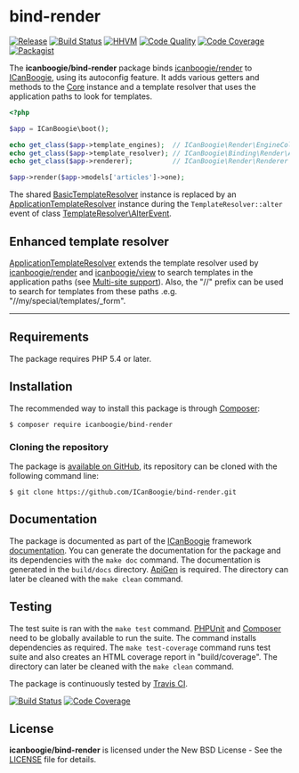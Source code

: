 # bind-render

[![Release](https://img.shields.io/packagist/v/icanboogie/bind-render.svg)](https://packagist.org/packages/icanboogie/bind-render)
[![Build Status](https://img.shields.io/travis/ICanBoogie/bind-render/master.svg)](http://travis-ci.org/ICanBoogie/bind-render)
[![HHVM](https://img.shields.io/hhvm/icanboogie/bind-render.svg)](http://hhvm.h4cc.de/package/icanboogie/bind-render)
[![Code Quality](https://img.shields.io/scrutinizer/g/ICanBoogie/bind-render/master.svg)](https://scrutinizer-ci.com/g/ICanBoogie/bind-render)
[![Code Coverage](https://img.shields.io/coveralls/ICanBoogie/bind-render/master.svg)](https://coveralls.io/r/ICanBoogie/bind-render)
[![Packagist](https://img.shields.io/packagist/dt/icanboogie/bind-render.svg)](https://packagist.org/packages/icanboogie/bind-render)

The **icanboogie/bind-render** package binds [icanboogie/render][] to [ICanBoogie][], using its
autoconfig feature. It adds various getters and methods to the [Core][] instance and a template
resolver that uses the application paths to look for templates.

```php
<?php

$app = ICanBoogie\boot();

echo get_class($app->template_engines);  // ICanBoogie\Render\EngineCollection
echo get_class($app->template_resolver); // ICanBoogie\Binding\Render\ApplicationTemplateResolver
echo get_class($app->renderer);          // ICanBoogie\Render\Renderer

$app->render($app->models['articles']->one);
```

The shared [BasicTemplateResolver][] instance is replaced by an [ApplicationTemplateResolver][]
instance during the `TemplateResolver::alter` event of class [TemplateResolver\AlterEvent].





## Enhanced template resolver

[ApplicationTemplateResolver][] extends the template resolver used by [icanboogie/render][]
and [icanboogie/view][] to search templates in the application paths (see [Multi-site support](https://github.com/ICanBoogie/ICanBoogie#multi-site-support)).
Also, the "//" prefix can be used to search for templates from these paths .e.g.
"//my/special/templates/_form".





----------





## Requirements

The package requires PHP 5.4 or later.





## Installation

The recommended way to install this package is through [Composer](http://getcomposer.org/):

```
$ composer require icanboogie/bind-render
```





### Cloning the repository

The package is [available on GitHub](https://github.com/ICanBoogie/bind-render), its repository can be
cloned with the following command line:

	$ git clone https://github.com/ICanBoogie/bind-render.git





## Documentation

The package is documented as part of the [ICanBoogie][] framework
[documentation][]. You can generate the documentation for the package and its dependencies with
the `make doc` command. The documentation is generated in the `build/docs` directory.
[ApiGen](http://apigen.org/) is required. The directory can later be cleaned with
the `make clean` command.





## Testing

The test suite is ran with the `make test` command. [PHPUnit](https://phpunit.de/) and [Composer](http://getcomposer.org/) need to be globally available to run the suite. The command installs dependencies as required. The `make test-coverage` command runs test suite and also creates an HTML coverage report in "build/coverage". The directory can later be cleaned with the `make clean` command.

The package is continuously tested by [Travis CI](http://about.travis-ci.org/).

[![Build Status](https://img.shields.io/travis/ICanBoogie/bind-render/master.svg)](https://travis-ci.org/ICanBoogie/bind-render)
[![Code Coverage](https://img.shields.io/coveralls/ICanBoogie/bind-render/master.svg)](https://coveralls.io/r/ICanBoogie/bind-render)





## License

**icanboogie/bind-render** is licensed under the New BSD License - See the [LICENSE](LICENSE) file for details.





[documentation]:               http://api.icanboogie.org/bind-render/0.5/
[ApplicationTemplateResolver]: http://api.icanboogie.org/bind-render/0.5/class-ICanBoogie.Binding.Render.ApplicationTemplateResolver.html
[Core]:                        http://api.icanboogie.org/icanboogie/3.0/class-ICanBoogie.Core.html
[BasicTemplateResolver]:       http://api.icanboogie.org/render/0.5/class-ICanBoogie.Render.BasicTemplateResolver.html
[TemplateResolver\AlterEvent]: http://api.icanboogie.org/render/0.5/class-ICanBoogie.Render.TemplateResolver.AlterEvent.html
[icanboogie/module]:           https://github.com/ICanBoogie/Module
[icanboogie/render]:           https://github.com/ICanBoogie/Render
[icanboogie/view]:             https://github.com/ICanBoogie/View
[ICanBoogie]:                  https://github.com/ICanBoogie/ICanBoogie
